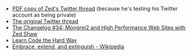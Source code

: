- [PDF copy of Zed's Twitter thread](https://changelog-assets.s3.amazonaws.com/zed-shaw-twitter-thread.pdf) (because he's testing his Twitter account as being private)
- [The original Twitter thread](https://twitter.com/zedshaw/status/981343864274538498)
- [The Changelog #34: Mongrel2 and High Performance Web Sites with Zed Shaw](https://changelog.com/podcast/34)
- [Learn Code the Hard Way](https://learncodethehardway.org/)
- [Embrace, extend, and extinguish - Wikipedia](https://en.wikipedia.org/wiki/Embrace,_extend,_and_extinguish)